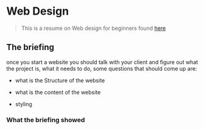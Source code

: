 # Web Design 

> This is a resume on Web design for beginners found [here](https://www.youtube.com/watch?v=B-ytMSuwbf8&)

## The briefing

once you start a website you should talk with your client and figure out what the project is, what it needs to do, some questions that should come up are:

* what is the Structure of the website

* what is the content of the website 

* styling

### What the briefing showed 
